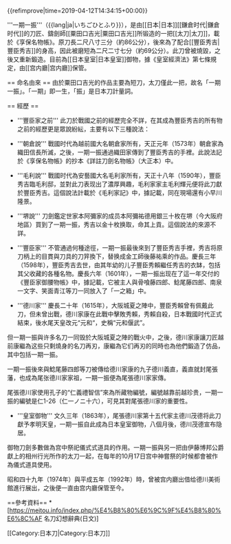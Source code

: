 {{refimprove|time=2019-04-12T14:34:15+00:00}}

'''一期一振'''（{{lang|ja|いちごひとふり}}），是由[[日本|日本]][[鎌倉时代|鎌倉时代]]的刀匠、鑄劍師[[粟田口吉光|粟田口吉光]]所锻造的一把[[太刀|太刀]]，載於《享保名物帳》。原刀長二尺八寸三分（約86公分），後來為了配合[[豐臣秀吉|豐臣秀吉]]的身高，因此被磨短為二尺二寸七分（約69公分）。此刀曾被燒毀，之後又重新鍛造。目前為[[日本皇室|日本皇室]]御物，據《皇室經濟法》第七條規定，由[[宫内廳|宫内廳]]保管。

== 命名由來 ==
由於粟田口吉光的作品主要為短刀，太刀僅此一把，故名「一期一振」。「一期」即一生，「振」是日本刀計量詞。

== 經歷 ==
* '''豐臣家之前'''
此刀於戰國之前的經歷完全不詳，在其成為豐臣秀吉的所有物之前的經歷更是眾說紛紜，主要有以下三種說法：

* '''朝倉說'''
戰國时代為越前國大名朝倉家所有，天正元年（1573年）朝倉家為織田信長所滅，之後，一期一振通過織田家傳到了豐臣秀吉的手裡。此說法記於《享保名物帳》的抄本《詳註刀劍名物帳》（大正本）中。

* '''毛利說'''
戰國时代為安藝國大名毛利家所有，天正十八年（1590年），豐臣秀吉臨毛利邸，並對此刀表现出了濃厚興趣，毛利家家主毛利輝元便将此刀獻於豐臣秀吉。這個說法計載於《毛利家記》中，據記載，同在現場還有小早川隆景。

* '''堺說'''
刀劍鑑定世家本阿彌家的成员本阿彌祐德用銀三十枚在堺（今大阪府地區）買到了一期一振，秀吉以金十枚换取，命其上貢。這個說法的來源不詳。

* '''豐臣家'''
不管通過何種途徑，一期一振最後來到了豐臣秀吉手裡，秀吉将原刀柄上的目貫與刀具的刀笄換下，替换成金工師後藤祐乘的作品。慶長三年（1598年），豐臣秀吉去世，由其年幼的儿子豐臣秀賴繼任秀吉的衣缽，包括其父收藏的各種名物。慶長六年（1601年），一期一振出现在了這一年交付的《豐臣家御腰物帳》中，據記載，它被主人與骨喰藤四郎、鲶尾藤四郎、南泉一文字、笑面青江等刀一同放入了「一之箱」中。

* '''德川家'''
慶長二十年（1615年），大阪城夏之陣中，豐臣秀賴曾有佩戴此刀，但未曾出戰，德川家康在此戰中擊敗秀賴，秀賴自殺，日本戰國时代正式結束，後水尾天皇改元“元和“，史稱“元和偃武”。

但一期一振與许多名刀一同毁於大阪城夏之陣的戰火中，之後，德川家康讓刀匠越前康繼為这些只剩燒身的名刀再刃，康繼為它们再刃的同時也為他們鍛造了仿品，其中包括一期一振。

一期一振後來與鯰尾藤四郎等刀被傳给德川家康的九子德川義直，義直就封尾張藩，也成為尾张德川家家祖，一期一振便為尾張德川家家傳。

尾張德川家使用孔子的“仁義禮智信”來為所藏物編號，編號越靠前越珍贵，一期一振的編號是仁1-26（仁一ノニ十六），可見其對尾張德川家的重要性。

* '''皇室御物'''
文久三年（1863年），尾張德川家第十五代家主德川茂德将此刀獻予孝明天皇，一期一振自此成為日本皇室御物，八個月後，德川茂德宣布隐居。

御物刀劍多數做為宫中祭祀儀式式道具的作用。一期一振與另一把由伊藤博邦公爵獻上的相州行光所作的太刀一起，在每年的10月17日宫中神嘗祭的时候都會被作為儀式道具使用。

昭和四十九年（1974年）與平成五年（1992年）時，曾被宫内廳出借给德川美術館進行展出，之後便一直由宫内廳保管至今。

==參考資料==
*[https://meitou.info/index.php/%E4%B8%80%E6%9C%9F%E4%B8%80%E6%8C%AF 名刀幻想辭典(日文)]

[[Category:日本刀|Category:日本刀]]